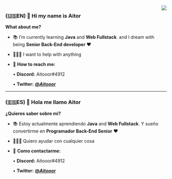 <img align='right' src="https://discord.c99.nl/widget/theme-4/454002606084194305.png"/>

### (🇺🇸EN) 👋 Hi my name is Aitor

<b>What about me?</b>

- 📚 I’m currently learning <b>Java</b> and <b>Web Fullstack</b>. and I dream with being <b>Senior Back-End developer</b> ❤️

- 🙋🏽‍♂️ I want to help with anything

- 📩 <b>How to reach me:</b>

   • <b>Discord:</b> Aitooor#4912

   • <b>Twitter:</b> <b><a href="https://twitter.com/_Aitooor_">@_Aitooor_</a></b>
<hr>

### (🇪🇸ES) 👋 Hola me llamo Aitor

<b>¿Quieres saber sobre mi?</b>

- 📚 Estoy actualmente aprendiendo <b>Java</b> and <b>Web Fullstack</b>. Y sueño convertirme en <b>Programador Back-End Senior</b> ❤️

- 🙋🏽‍♂️ Quiero ayudar con cualquier cosa

- 📩 <b>Como contactarme:</b>

   • <b>Discord:</b> Aitooor#4912

   • <b>Twitter:</b> <b><a href="https://twitter.com/_Aitooor_">@_Aitooor_</a></b>
